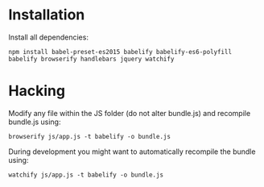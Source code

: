 # Installation
Install all dependencies:
```
npm install babel-preset-es2015 babelify babelify-es6-polyfill babelify browserify handlebars jquery watchify
```

# Hacking
Modify any file within the JS folder (do not alter bundle.js) and recompile bundle.js using:
```
browserify js/app.js -t babelify -o bundle.js
```

During development you might want to automatically recompile the bundle using:
```
watchify js/app.js -t babelify -o bundle.js
```
